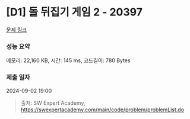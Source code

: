 # [D1] 돌 뒤집기 게임 2 - 20397 

[문제 링크](https://swexpertacademy.com/main/code/problem/problemDetail.do?contestProbId=AY3o7m4axawDFAUZ) 

### 성능 요약

메모리: 22,160 KB, 시간: 145 ms, 코드길이: 780 Bytes

### 제출 일자

2024-09-02 19:00



> 출처: SW Expert Academy, https://swexpertacademy.com/main/code/problem/problemList.do